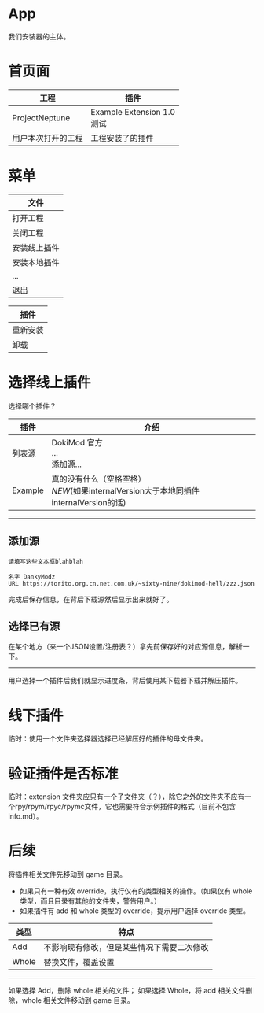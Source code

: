 # App
我们安装器的主体。
# 首页面
|工程|插件|
|---|---|
|ProjectNeptune|Example Extension 1.0<br>测试|
|用户本次打开的工程|工程安装了的插件|
# 菜单
|文件|
|---|
|打开工程|
|关闭工程|
|安装线上插件|
|安装本地插件|
|...|
|退出|

|插件|
|---|
|重新安装|
|卸载|
# 选择线上插件
选择哪个插件？

|插件|介绍|
|---|---|
|列表源|DokiMod 官方<br>...<br>添加源...|
|Example|真的没有什么（空格空格）<br/>*NEW*(如果internalVersion大于本地同插件internalVersion的话)|

---

## 添加源

```
请填写这些文本框blahblah

名字 DankyModz
URL https://torito.org.cn.net.com.uk/~sixty-nine/dokimod-hell/zzz.json
```
完成后保存信息，在背后下载源然后显示出来就好了。

## 选择已有源
在某个地方（来一个JSON设置/注册表？）拿先前保存好的对应源信息，解析一下。

---

用户选择一个插件后我们就显示进度条，背后使用某下载器下载并解压插件。

# 线下插件

临时：使用一个文件夹选择器选择已经解压好的插件的母文件夹。

# 验证插件是否标准

临时：extension 文件夹应只有一个子文件夹（？），除它之外的文件夹不应有一个rpy/rpym/rpyc/rpymc文件，它也需要符合示例插件的格式（目前不包含info.md）。

# 后续

将插件相关文件先移动到 game 目录。

- 如果只有一种有效 override，执行仅有的类型相关的操作。（如果仅有 whole 类型，而且目录有其他的文件夹，警告用户。）
- 如果插件有 add 和 whole 类型的 override，提示用户选择 override 类型。

|类型|特点|
|---|---|
|Add|不影响现有修改，但是某些情况下需要二次修改|
|Whole|替换文件，覆盖设置|

---

如果选择 Add，删除 whole 相关的文件；
如果选择 Whole，将 add 相关文件删除，whole 相关文件移动到 game 目录。
